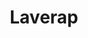 ---
title: "Laverap"
url: /ciudad-autonoma-de-buenos-aires/laverap-vuelta-de-obligado/
shop: lavandería
---